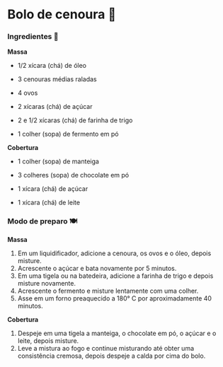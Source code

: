 # Bolo de cenoura :cake:

### **Ingredientes** :shallow_pan_of_food:

**Massa**

- 1/2 xícara (chá) de óleo

- 3 cenouras médias raladas

- 4 ovos

- 2 xícaras (chá) de açúcar

- 2 e 1/2 xícaras (chá) de farinha de trigo

- 1 colher (sopa) de fermento em pó

  

**Cobertura**

- 1 colher (sopa) de manteiga

- 3 colheres (sopa) de chocolate em pó

- 1 xícara (chá) de açúcar

- 1 xícara (chá) de leite

  

### **Modo de preparo** :plate_with_cutlery:

**Massa**

1. Em um liquidificador, adicione a cenoura, os ovos e o óleo, depois misture.
2. Acrescente o açúcar e bata novamente por 5 minutos.
3. Em uma tigela ou na batedeira, adicione a farinha de trigo e depois misture novamente.
4. Acrescente o fermento e misture lentamente com uma colher.
5. Asse em um forno preaquecido a 180° C por aproximadamente 40 minutos.

**Cobertura**

1. Despeje em uma tigela a manteiga, o chocolate em pó, o açúcar e o leite, depois misture.
2. Leve a mistura ao fogo e continue misturando até obter uma consistência cremosa, depois despeje a calda por cima do bolo.
